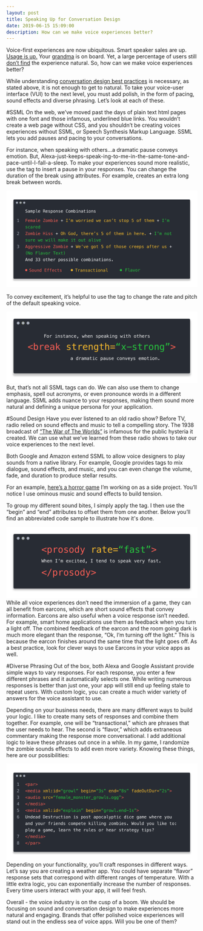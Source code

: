 ```yaml
---
layout: post
title: Speaking Up for Conversation Design
date: 2019-06-15 15:09:00
description: How can we make voice experiences better?
---
```

Voice-first experiences are now ubiquitous. Smart speaker sales are up. [Usage is up.](https://techcrunch.com/2019/02/12/report-voice-assistants-in-use-to-triple-to-8-billion-by-2023/) Your [grandma](https://www.kiplinger.com/article/retirement/T013-C000-S004-voice-assistants-can-help-older-adults.html) is on board. Yet, a large percentage of users still [don’t find](https://www.thinkwithgoogle.com/data/talking-to-voice-assistant/) the experience natural. So, how can we make voice experiences better?

While understanding [conversation design best practices](https://designguidelines.withgoogle.com/conversation/conversation-design/what-is-conversation-design.html#) is necessary, as stated above, it is not enough to get to natural. To take your voice-user interface (VUI) to the next level, you must add polish, in the form of pacing, sound effects and diverse phrasing. Let’s look at each of these.

#SSML
On the web, we’ve moved past the days of plain text html pages with one font and those infamous, underlined blue links. You wouldn’t create a web page without CSS, and you shouldn’t be creating voices experiences without SSML, or Speech Synthesis Markup Language. SSML lets you add pauses and pacing to your conversations.

For instance, when speaking with others…a dramatic pause conveys emotion. But, Alexa-just-keeps-speak-ing-to-me-in-the-same-tone-and-pace-until-I-fall-a-sleep. To make your experiences sound more realistic, use the <break/> tag to insert a pause in your responses. You can change the duration of the break using attributes. For example, <break strength =”x-strong”/> creates an extra long break between words.

<img src="/img/image1.png">

To convey excitement, it’s helpful to use the  <prosody> tag to change the rate and pitch of the default speaking voice.
<div class="img_row">
<img class="col one" src="/img/image2.png">
</div>
But, that’s not all SSML tags can do. We can also use them to change emphasis, spell out acronyms, or even pronounce words in a different language. SSML adds nuance to your responses, making them sound more natural and defining a unique persona for your application. 

#Sound Design
Have you ever listened to an old radio show? Before TV, radio relied on sound effects and music to tell a compelling story. The 1938 broadcast of [“The War of The Worlds”](https://en.wikipedia.org/wiki/The_War_of_the_Worlds_(radio_drama)#Public_reaction) is infamous for the public hysteria it created. We can use what we’ve learned from these radio shows to take our voice experiences to the next level.

Both Google and Amazon extend SSML to allow voice designers to play sounds from a native library. For example, Google provides tags to mix dialogue, sound effects, and music, and you can even change the volume, fade, and duration to produce stellar results. 

For an example, [here’s a horror game](https://youtu.be/00bmZBYbj0I) I’m working on as a side project. You’ll notice I use ominous music and sound effects to build tension.

To group my different sound bites, I simply apply the <par> tag. I then use the “begin” and “end” attributes to offset them from one another. Below you’ll find an abbreviated code sample to illustrate how it's done.
<div class="img_row">
<img class="col one" src="/img/image3.png">
</div>
While all voice experiences don’t need the immersion of a game, they can all benefit from earcons, which are short sound effects that convey information. Earcons are also useful when a voice response isn’t needed. For example, smart home applications use them as feedback when you turn a light off. The combined feedback of the earcon and the room going dark is much more elegant than the response, “Ok, I’m turning off the light.” This is because the earcon finishes around the same time that the light goes off. As a best practice, look for clever ways to use Earcons in your voice apps as well.

#Diverse Phrasing
Out of the box, both Alexa and Google Assistant provide simple ways to vary responses. For each response, you enter a few different phrases and it automatically selects one. While writing numerous responses is better than just one, your app will still end up feeling stale to repeat users. With custom logic, you can create a much wider variety of answers for the voice assistant to use.

Depending on your business needs, there are many different ways to build your logic. I like to create many sets of responses and combine them together. For example, one will be “transactional,” which are phrases that the user needs to hear. The second is “flavor,” which adds extraneous commentary making the response more conversational. I add additional logic to leave these phrases out once in a while. In my game, I randomize the zombie sounds effects to add even more variety. Knowing these things, here are our possibilities:
<div class="img_row">
<img class="col one" src="/img/image4.png">
</div>
Depending on your functionality, you’ll craft responses in different ways. Let’s say you are creating a weather app. You could have separate “flavor” response sets that correspond with different ranges of temperature. With a little extra logic, you can exponentially increase the number of responses. Every time users interact with your app, it will feel fresh.

Overall - the voice industry is on the cusp of a boom. We should be focusing on sound and conversation design to make experiences more natural and engaging. Brands that offer polished voice experiences will stand out in the endless sea of voice apps. Will you be one of them?

